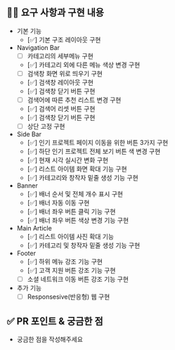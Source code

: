 ## 👩‍💻 요구 사항과 구현 내용
<!-- 기능을 Commit 별로 잘개 쪼개고, Commit 별로 설명해주세요 -->

- 기본 기능
  - [✅]  기본 구조 레이아웃 구현
- Navigation Bar
  - [ ]  카테고리의 세부메뉴 구현
  - [✅]  카테고리 외에 다른 메뉴 색상 변경 구현
  - [ ]  검색창 화면 위로 띄우기 구현
  - [✅]  검색창 레이아웃 구현
  - [✅]  검색창 닫기 버튼 구현
  - [ ]  검색어에 따른 추천 리스트 변경 구현
  - [✅]  검색어 리셋 버튼 구현
  - [✅]  검색창 닫기 버튼 구현
  - [ ]  상단 고정 구현
- Side Bar
  - [✅]  인기 프로젝트 페이지 이동을 위한 버튼 3가지 구현
  - [✅]  하단 인기 프로젝트 전체 보기 버튼 색 변경 구현
  - [✅]  현재 시각 실시간 변화 구현
  - [✅]  리스트 아이템 화면 확대 기능 구현
  - [✅]  카테고리와 창작자 밑줄 생성 기능 구현
- Banner
  - [✅]  배너 순서 및 전체 개수 표시 구현
  - [✅]  배너 자동 이동 구현
  - [✅]  배너 좌우 버튼 클릭 기능 구현
  - [✅]  배너 좌우 버튼 색상 변경 기능 구현
- Main Article
  - [✅]  리스트 아이템 사진 확대 기능
  - [✅]  카테고리 및 창작자 밑줄 생성 기능 구현
- Footer
  - [✅]  하위 메뉴 강조 기능 구현
  - [✅]  고객 지원 버튼 강조 기능 구현
  - [ ]  소셜 네트워크 이동 버튼 강조 기능 구현
- 추가 기능
  - [ ]  Responsesive(반응형) 웹 구현

## ✅ PR 포인트 & 궁금한 점
<!-- 리뷰어 분들이 집중적으로 보셨으면 하는 내용을 적어주세요 -->
- 궁금한 점을 작성해주세요
